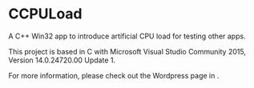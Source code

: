 # CCPULoad
A C++ Win32 app to introduce artificial CPU load for testing other apps.

This project is based in C with Microsoft Visual Studio Community 2015, Version 14.0.24720.00 Update 1.

For more information, please check out the Wordpress page in .

